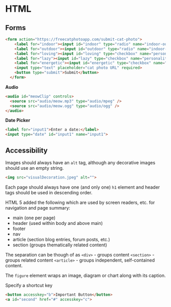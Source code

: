 # HTML

## Forms

```html
<form action="https://freecatphotoapp.com/submit-cat-photo">
    <label for="indoor"><input id="indoor" type="radio" name="indoor-outdoor" value="indoor" checked> Indoor</label>
    <label for="outdoor"><input id="outdoor" type="radio" name="indoor-outdoor" value="outdoor"> Outdoor</label><br>
    <label for="loving"><input id="loving" type="checkbox" name="personality" value="loving" checked> Loving</label>
    <label for="lazy"><input id="lazy" type="checkbox" name="personality" value="lazy"> Lazy</label>
    <label for="energetic"><input id="energetic" type="checkbox" name="personality" value="energetic"> Energetic</label><br>
    <input type="text" placeholder="cat photo URL" required>
    <button type="submit">Submit</button>
  </form>
```



**Audio**

```html
<audio id="meowClip" controls>
  <source src="audio/meow.mp3" type="audio/mpeg" />
  <source src="audio/meow.ogg" type="audio/ogg" />
</audio>
```

**Date Picker**

```html
<label for="input1">Enter a date:</label>
<input type="date" id="input1" name="input1">
```



## Accessibility

Images should always have an `alt` tag, although any decorative images should use an empty string.

```html
<img src="visualDecoration.jpeg" alt="">
```

 Each page should always have one (and only one) `h1` element and header tags should be used in descending order.

HTML 5 added the following which are used by screen readers, etc. for navigation and page summary:

- main (one per page)
- header (used within body and above main)
- footer
- nav
- article (section blog entries, forum posts, etc.)
- section (groups thematically related content)

The separation can be though of as `<div>` - groups content `<section>` - groups related content `<article>` - groups independent, self-contained content.

The `figure` element wraps an image, diagram or chart along with its caption.

Specify a shortcut key 

```html
<button accesskey="b">Important Button</button>
<a id="second" href="#" accesskey="c">
```

